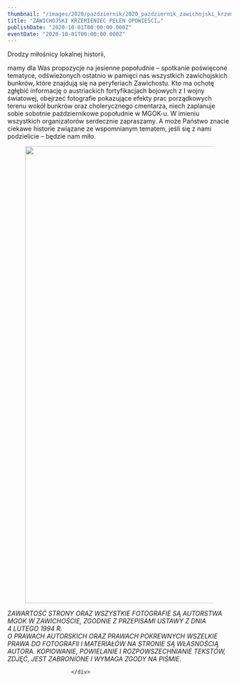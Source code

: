 ```yaml
---
thumbnail: "/images/2020/pazdziernik/2020_pazdziernik_zawichojski_krzemieniec_pe_en_opowie_ci_2020_10_zawichojski_krzemieniec_pe_en_opowie_ci_pl1-724x1024.jpg"
title: "ZAWICHOJSKI KRZEMIENIEC PEŁEN OPOWIEŚCI…"
publishDate: "2020-10-01T00:00:00.000Z"
eventDate: "2020-10-01T00:00:00.000Z"
---
```


<div class="entry-content">
							
							
<p>Drodzy miłośnicy lokalnej historii,</p>



<p>mamy dla Was propozycje na jesienne popołudnie – spotkanie poświęcone tematyce, odświeżonych ostatnio w pamięci nas wszystkich zawichojskich bunkrów, które znajdują się na peryferiach Zawichostu. Kto ma ochotę zgłębić informację o austriackich fortyfikacjach bojowych z I wojny światowej, obejrzeć fotografie pokazujące efekty prac porządkowych terenu wokół bunkrów oraz cholerycznego cmentarza, niech zaplanuje sobie sobotnie październikowe popołudnie w MGOK-u. W imieniu wszystkich organizatorów serdecznie zapraszamy. A może Państwo znacie ciekawe historie związane ze wspomnianym tematem, jeśli się z nami podzielicie – będzie nam miło.</p>



<figure class="wp-block-image size-large"><img fetchpriority="high" decoding="async" width="724" height="1024" src="/images/2020/pazdziernik/2020_pazdziernik_zawichojski_krzemieniec_pe_en_opowie_ci_2020_10_zawichojski_krzemieniec_pe_en_opowie_ci_pl1-724x1024.jpg" alt="" class="wp-image-7679" srcset="/images/2020/pazdziernik/2020_pazdziernik_zawichojski_krzemieniec_pe_en_opowie_ci_2020_10_zawichojski_krzemieniec_pe_en_opowie_ci_pl1-724x1024.jpg 724w, /images/2020/pazdziernik/pl1-212x300.jpg 212w, /images/2020/pazdziernik/pl1-768x1086.jpg 768w, /images/2020/pazdziernik/pl1.jpg 800w" sizes="(max-width: 724px) 100vw, 724px"></figure>



<p>Z<em>AWARTOŚĆ STRONY ORAZ WSZYSTKIE FOTOGRAFIE SĄ AUTORSTWA MGOK W ZAWICHOŚCIE, ZGODNIE Z PRZEPISAMI USTAWY Z DNIA&nbsp;</em><br><em>4 LUTEGO 1994 R.<br>O PRAWACH AUTORSKICH ORAZ PRAWACH POKREWNYCH WSZELKIE PRAWA DO FOTOGRAFII I MATERIAŁÓW NA STRONIE SĄ WŁASNOŚCIĄ AUTORA. KOPIOWANIE, POWIELANIE I ROZPOWSZECHNIANIE TEKSTÓW, ZDJĘĆ, JEST ZABRONIONE I WYMAGA ZGODY NA PIŚMIE</em>.</p>
						
						</div>
